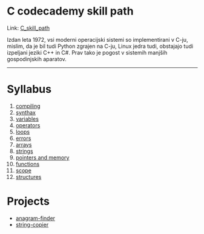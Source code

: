 # C codecademy skill path

Link: [C_skill_path](https://www.codecademy.com/paths/c/tracks/welcome-to-the-learn-c-skill-path/modules/welcome-to-the-learn-c-skill-path/informationals/welcome-to-the-learn-c-skill-path)

Izdan leta 1972, vsi moderni operacijski sistemi so implementirani v C-ju, mislim, da je bil tudi Python zgrajen na C-ju, Linux jedra tudi, obstajajo tudi izpeljani jeziki C++ in C#. Prav tako je pogost v sistemih manjših gospodinjskih aparatov.

---

# Syllabus

1. [compiling](docs/compiling.md)
2. [synthax](docs/synthax.md)
3. [variables](docs/variables.md)
4. [operators](docs/operators.md)
5. [loops](docs/loops.md)
6. [errors](docs/errors.md)
7. [arrays](docs/arrays.md)
8. [strings](docs/strings.md) 
9. [pointers and memory](docs/pointers-and-memory.md) 
10. [functions](docs/functions.md) 
11. [scope](docs/scope.md) 
12. [structures](docs/structures.md) 

# Projects

- [anagram-finder](projects/anagram-finder/main.c)
- [string-copier](projects/string-copier/main.c) 
